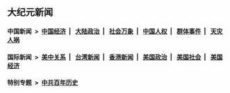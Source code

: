 ## 大纪元新闻

#### 中国新闻 &nbsp;>&nbsp; [中国经济](indexes/ncid283/README.md?07090445) &nbsp;| &nbsp; [大陆政治](indexes/ncid277/README.md?07090445) &nbsp;| &nbsp; [社会万象](indexes/ncid282/README.md?07090445) &nbsp;| &nbsp; [中国人权](indexes/ncid278/README.md?07090445) &nbsp;| &nbsp; [群体事件](indexes/ncid279/README.md?07090445) &nbsp;| &nbsp; [天灾人祸](indexes/ncid280/README.md?07090445)

#### 国际新闻 &nbsp;>&nbsp; [美中关系](indexes/nf1412576/README.md?07090445) &nbsp;| &nbsp; [台湾新闻](indexes/ncid1349361/README.md?07090445) &nbsp;| &nbsp; [香港新闻](indexes/ncid1349362/README.md?07090445) &nbsp;| &nbsp; [美国政治](indexes/ncid1078159/README.md?07090445) &nbsp;| &nbsp; [美国社会](indexes/ncid1078160/README.md?07090445) &nbsp;| &nbsp; [美国经济](indexes/ncid1078158/README.md?07090445)

#### 特别专题 &nbsp;>&nbsp; [中共百年历史](https://github.com/epoch-news/epoch-special/blob/master/README.md?07090445)  
